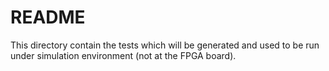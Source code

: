 # README #


This directory contain the tests which will be generated and used to be run under simulation environment (not at the FPGA board).

